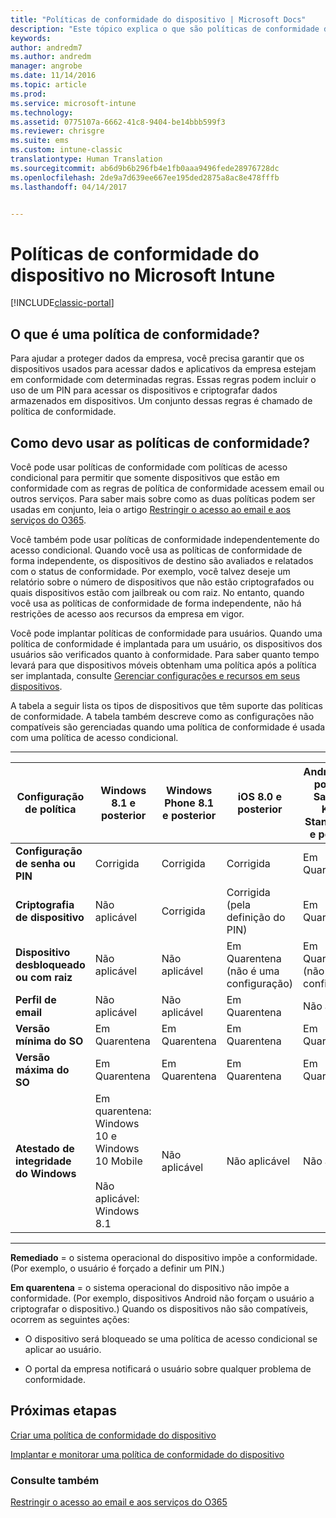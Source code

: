 ```yaml
---
title: "Políticas de conformidade do dispositivo | Microsoft Docs"
description: "Este tópico explica o que são políticas de conformidade do dispositivo e como elas funcionam."
keywords: 
author: andredm7
ms.author: andredm
manager: angrobe
ms.date: 11/14/2016
ms.topic: article
ms.prod: 
ms.service: microsoft-intune
ms.technology: 
ms.assetid: 0775107a-6662-41c8-9404-be14bbb599f3
ms.reviewer: chrisgre
ms.suite: ems
ms.custom: intune-classic
translationtype: Human Translation
ms.sourcegitcommit: ab6d9b6b296fb4e1fb0aaa9496fede28976728dc
ms.openlocfilehash: 2de9a7d639ee667ee195ded2875a8ac8e478fffb
ms.lasthandoff: 04/14/2017


---
```


# <a name="device-compliance-policies-in-microsoft-intune"></a>Políticas de conformidade do dispositivo no Microsoft Intune

[!INCLUDE[classic-portal](../includes/classic-portal.md)]

## <a name="what-is-a-compliance-policy"></a>O que é uma política de conformidade?
Para ajudar a proteger dados da empresa, você precisa garantir que os dispositivos usados para acessar dados e aplicativos da empresa estejam em conformidade com determinadas regras. Essas regras podem incluir o uso de um PIN para acessar os dispositivos e criptografar dados armazenados em dispositivos. Um conjunto dessas regras é chamado de política de conformidade.

## <a name="how-should-i-use-compliance-policies"></a>Como devo usar as políticas de conformidade?
Você pode usar políticas de conformidade com políticas de acesso condicional para permitir que somente dispositivos que estão em conformidade com as regras de política de conformidade acessem email ou outros serviços. Para saber mais sobre como as duas políticas podem ser usadas em conjunto, leia o artigo [Restringir o acesso ao email e aos serviços do O365](restrict-access-to-email-and-o365-services-with-microsoft-intune.md).

Você também pode usar políticas de conformidade independentemente do acesso condicional. Quando você usa as políticas de conformidade de forma independente, os dispositivos de destino são avaliados e relatados com o status de conformidade. Por exemplo, você talvez deseje um relatório sobre o número de dispositivos que não estão criptografados ou quais dispositivos estão com jailbreak ou com raiz. No entanto, quando você usa as políticas de conformidade de forma independente, não há restrições de acesso aos recursos da empresa em vigor.

Você pode implantar políticas de conformidade para usuários. Quando uma política de conformidade é implantada para um usuário, os dispositivos dos usuários são verificados quanto à conformidade.
Para saber quanto tempo levará para que dispositivos móveis obtenham uma política após a política ser implantada, consulte [Gerenciar configurações e recursos em seus dispositivos](https://docs.microsoft.com/intune/deploy-use/manage-settings-and-features-on-your-devices-with-microsoft-intune-policies#frequently-asked-questions-about-intune-policies).

A tabela a seguir lista os tipos de dispositivos que têm suporte das políticas de conformidade. A tabela também descreve como as configurações não compatíveis são gerenciadas quando uma política de conformidade é usada com uma política de acesso condicional.

-----------------------------

|Configuração de política| Windows 8.1 e posterior| Windows Phone 8.1 e posterior| iOS 8.0 e posterior|Android 4.0 e posterior<br/>Samsung KNOX Standard 4.0 e posterior|
|-----|----|----|----|----|
|**Configuração de senha ou PIN** |Corrigida|Corrigida|Corrigida|Em Quarentena|
|**Criptografia de dispositivo**|Não aplicável|Corrigida|Corrigida (pela definição do PIN)|Em Quarentena|
|**Dispositivo desbloqueado ou com raiz**|Não aplicável|Não aplicável|Em Quarentena (não é uma configuração)|Em Quarentena (não é uma configuração)|
|**Perfil de email**|Não aplicável|Não aplicável|Em Quarentena|Não aplicável|
|**Versão mínima do SO**|Em Quarentena|Em Quarentena|Em Quarentena|Em Quarentena|
|**Versão máxima do SO**|Em Quarentena|Em Quarentena|Em Quarentena|Em Quarentena|
|**Atestado de integridade do Windows**|Em quarentena: Windows 10 e Windows 10 Mobile<br /><br />Não aplicável: Windows 8.1|Não aplicável|Não aplicável|Não aplicável|

------------------------------

**Remediado** = o sistema operacional do dispositivo impõe a conformidade. (Por exemplo, o usuário é forçado a definir um PIN.)

**Em quarentena** = o sistema operacional do dispositivo não impõe a conformidade. (Por exemplo, dispositivos Android não forçam o usuário a criptografar o dispositivo.) Quando os dispositivos não são compatíveis, ocorrem as seguintes ações:

-   O dispositivo será bloqueado se uma política de acesso condicional se aplicar ao usuário.

-   O portal da empresa notificará o usuário sobre qualquer problema de conformidade.

## <a name="next-steps"></a>Próximas etapas
[Criar uma política de conformidade do dispositivo](create-a-device-compliance-policy-in-microsoft-intune.md)

[Implantar e monitorar uma política de conformidade do dispositivo](deploy-and-monitor-a-device-compliance-policy-in-microsoft-intune.md)

### <a name="see-also"></a>Consulte também
[Restringir o acesso ao email e aos serviços do O365](restrict-access-to-email-and-o365-services-with-microsoft-intune.md)

